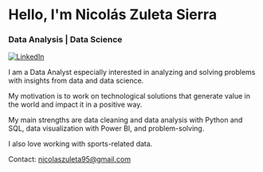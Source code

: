# Hello, I'm Nicolás Zuleta Sierra
### Data Analysis | Data Science

[![LinkedIn](https://img.shields.io/badge/LinkedIn-0077B5?style=for-the-badge&logo=linkedin&logoColor=white)](https://www.linkedin.com/in/nicolaszuletasierra/)

I am a Data Analyst especially interested in analyzing and solving problems with insights from data and data science.

My motivation is to work on technological solutions that generate value in the world and impact it in a positive way.

My main strengths are data cleaning and data analysis with Python and SQL, data visualization with Power BI, and problem-solving.

I also love working with sports-related data.

Contact: nicolaszuleta95@gmail.com